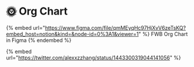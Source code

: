 # 🌞 Org Chart

{% embed url="https://www.figma.com/file/qmMEyqHc97HjXvV6zeTsKQ?embed_host=notion&kind=&node-id=0%3A1&viewer=1" %}
FWB Org Chart in Figma
{% endembed %}

{% embed url="https://twitter.com/alexxzzhang/status/1443300319044141056" %}
